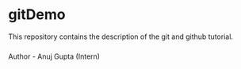 # gitDemo
This repository contains the description of the git and github tutorial.

###
Author - Anuj Gupta (Intern)
